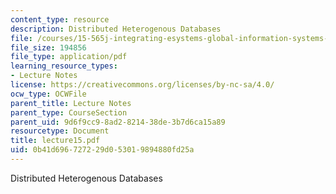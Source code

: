 ```yaml
---
content_type: resource
description: Distributed Heterogenous Databases
file: /courses/15-565j-integrating-esystems-global-information-systems-spring-2002/0b41d696727229d053019894880fd25a_lecture15.pdf
file_size: 194856
file_type: application/pdf
learning_resource_types:
- Lecture Notes
license: https://creativecommons.org/licenses/by-nc-sa/4.0/
ocw_type: OCWFile
parent_title: Lecture Notes
parent_type: CourseSection
parent_uid: 9d6f9cc9-8ad2-8214-38de-3b7d6ca15a89
resourcetype: Document
title: lecture15.pdf
uid: 0b41d696-7272-29d0-5301-9894880fd25a
---
```

Distributed Heterogenous Databases